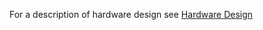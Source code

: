 For a description of hardware design see [Hardware Design](https://github.com/a2198699s/pitch-perfector/wiki/Hardware-Design)
